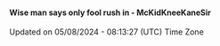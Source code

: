 #### Wise man says only fool rush in - McKidKneeKaneSir
Updated on 05/08/2024 - 08:13:27 (UTC) Time Zone
